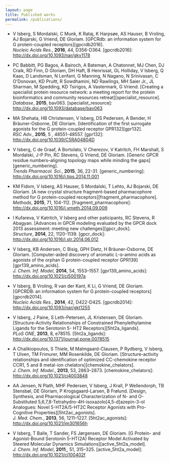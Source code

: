 ```yaml
---
layout: page
title: Published works
permalink: /publications/
---
```


* V Isberg, S Mordalski, C Munk, K Rataj, K Harpsøe, AS Hauser, B Vroling, AJ Bojarski, G Vriend, DE Gloriam.
[GPCRdb: an information system for G protein-coupled receptors][gpcrdb2016].  
*Nucleic Acids Res.*, **2016**, 44, D356-D364.
[gpcrdb2016]: http://dx.doi.org/10.1093/nar/gkv1178

* PC Babbitt, PG Bagos, A Bairoch, A Bateman, A Chatonnet, MJ Chen, DJ Craik, RD Finn, D Gloriam, DH Haft, B Henrissat, GL Holliday, V Isberg, Q Kaas, D Landsman, N Lenfant, G Manning, N Nagano, N Srinivasan, C O’Donovan, KD Pruitt, R Sowdhamini, ND Rawlings, MH Saier Jr., JL Sharman, M Spedding, KD Tsirigos, A Vastermark, G Vriend.
[Creating a specialist protein resource network: a meeting report for the protein bioinformatics and community resources retreat][specialist_resource].  
*Database*, **2015**, bav063.
[specialist_resource]: http://dx.doi.org/10.1093/database/bav063

* MA Shehata, HB Christensen, V Isberg, DS Pedersen, A Bender, H Bräuner-Osborne, DE Gloriam.
[Identification of the first surrogate agonists for the G protein-coupled receptor GPR132][gpr132].  
*RSC Adv.*, **2015**, 5 , 48551-48557.
[gpr132]: http://dx.doi.org/10.1039/C5RA04804D

* V Isberg, C de Graaf, A Bortolato, V Cherezov, V Katritch, FH Marshall, S Mordalski, J-P Pin, RC Stevens, G Vriend, DE Gloriam.
[Generic GPCR residue numbers–aligning topology maps while minding the gaps][generic_numbering].  
*Trends Pharmacol. Sci.*, **2015**, 36, 22-31.
[generic_numbering]: http://dx.doi.org/10.1016/j.tips.2014.11.001

* KM Fidom, V Isberg, AS Hauser, S Mordalski, T Lehto, AJ Bojarski, DE Gloriam.
[A new crystal structure fragment-based pharmacophore method for G protein-coupled receptors][fragment_pharmacophore].  
*Methods*, **2015**, 71, 104-112.
[fragment_pharmacophore]: http://dx.doi.org/10.1016/j.ymeth.2014.09.009

* I Kufareva, V Katritch, V Isberg and other paticipants, RC Stevens, R Abagyan.
[Advances in GPCR modeling evaluated by the GPCR dock 2013 assessment: meeting new challenges][gpcr_dock].  
*Structure*, **2014**, 22, 1120-1139.
[gpcr_dock]: http://dx.doi.org/10.1016/j.str.2014.06.012

* V Isberg, KB Andersen, C Bisig, GPH Dietz, H Bräuner-Osborne, DE Gloriam.
[Computer-aided discovery of aromatic L-α-amino acids as agonists of the orphan G protein-coupled receptor GPR139][gpr139_amino_acids].  
*J. Chem. Inf. Model*, **2014**, 54, 1553–1557.
[gpr139_amino_acids]: http://dx.doi.org/10.1021/ci500197a

* V Isberg, B Vroling, R van der Kant, K Li, G Vriend, DE Gloriam.
[GPCRDB: an information system for G protein-coupled receptors][gpcrdb2014].  
*Nucleic Acids Res.*, **2014**, 42, D422-D425.
[gpcrdb2014]: http://dx.doi.org/10.1093/nar/gkt1255

* V Isberg, J Paine, S Leth-Petersen, JL Kristensen, DE Gloriam.
[Structure-Activity Relationships of Constrained Phenylethylamine Ligands for the Serotonin 5- HT2 Receptors][5ht2a_ligands].  
*PLoS ONE*, **2013**, 8, e78515.
[5ht2a_ligands]: http://dx.doi.org/10.1371/journal.pone.0078515

* A Chalikiopoulos, S Thiele, M Malmgaard-Clausen, P Rydberg, V Isberg, T Ulven, TM Frimurer, MM Rosenkilde, DE Gloriam.
[Structure-activity relationships and identification of optimized CC-chemokine receptor CCR1, 5 and 8 metal-ion chelators][chemokine_chelators].  
*J. Chem. Inf. Model.*, **2013**, 53, 2863–2873.
[chemokine_chelators]: http://dx.doi.org/10.1021/ci4003848

* AA Jensen, N Plath, MHF Pedersen, V Isberg, J Krall, P Wellendorph, TB Stensbøl, DE Gloriam, P Krogsgaard-Larsen, B Frølund.
[Design, Synthesis, and Pharmacological Characterization of N- and O-Substituted 5,6,7,8-Tetrahydro-4H-isoxazolo[4,5-d]azepin-3-ol Analogues: Novel 5-HT2A/5-HT2C Receptor Agonists with Pro-Cognitive Properties][5ht2ac_agonists].  
*J. Med. Chem.*, **2013**, 56, 1211–1227.
[5ht2ac_agonists]: http://dx.doi.org/10.1021/jm301656h

* V Isberg, T Balle, T Sander, FS Jørgensen, DE Gloriam.
[G Protein- and Agonist-Bound Serotonin 5-HT(2A) Receptor Model Activated by Steered Molecular Dynamics Simulations][active_5ht2a_model].  
*J. Chem. Inf. Model*, **2011**,, 51, 315–325.
[active_5ht2a_model]: http://dx.doi.org/10.1021/ci100402f
